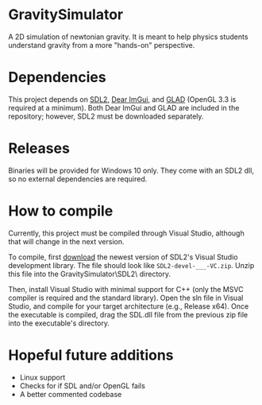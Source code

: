 # GravitySimulator
A 2D simulation of newtonian gravity. It is meant to help physics students understand gravity from a more "hands-on" perspective.

# Dependencies

This project depends on [SDL2](https://www.libsdl.org/index.php), [Dear ImGui](https://github.com/ocornut/imgui), and [GLAD](https://glad.dav1d.de/) (OpenGL 3.3 is required at a minimum). Both Dear ImGui and GLAD are included in the repository; however, SDL2 must be downloaded separately.

# Releases

Binaries will be provided for Windows 10 only. They come with an SDL2 dll, so no external dependencies are required.

# How to compile

Currently, this project must be compiled through Visual Studio, although that will change in the next version.

To compile, first [download](https://www.libsdl.org/download-2.0.php) the newest version of SDL2's Visual Studio development library. The file should look like `SDL2-devel-___-VC.zip`. Unzip this file into the GravitySimulator\SDL2\ directory.

Then, install Visual Studio with minimal support for C++ (only the MSVC compiler is required and the standard library). Open the sln file in Visual Studio, and compile for your target architecture (e.g., Release x64). Once the executable is compiled, drag the SDL.dll file from the previous zip file into the executable's directory.

# Hopeful future additions

* Linux support
* Checks for if SDL and/or OpenGL fails
* A better commented codebase
